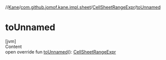 //[Kane](../../index.md)/[com.github.jomof.kane.impl.sheet](../index.md)/[CellSheetRangeExpr](index.md)/[toUnnamed](to-unnamed.md)



# toUnnamed  
[jvm]  
Content  
open override fun [toUnnamed](to-unnamed.md)(): [CellSheetRangeExpr](index.md)  



